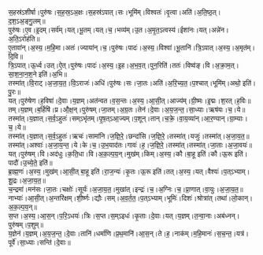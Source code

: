 

  
स॒हस्र॑ऽशीर्षा।पुरु॑षः।स॒ह॒स्र॒ऽअ॒क्षः।स॒हस्र॑ऽपात्।सः।भूमि॑म्।विश्वतः॑।वृ॒त्वा।अति॑।अ॒ति॒ष्ठ॒त्।द॒श॒ऽअ॒ङ्गु॒लम्॥  
पुरु॑षः।ए॒व।इ॒दम्।सर्व॑म्।यत्।भू॒तम्।यत्।च॒।भव्य॑म्।उ॒त।अ॒मृ॒त॒ऽत्वस्य॑।ईशा॑नः।यत्।अन्ने॑न।अ॒ति॒ऽरोह॑ति॥  
ए॒तावा॑न्।अ॒स्य॒।म॒हि॒मा।अतः॑।ज्याया॑न्।च॒।पुरु॑षः।पादः॑।अ॒स्य॒।विश्वा॑।भू॒तानि॑।त्रि॒ऽपात्।अ॒स्य॒।अ॒मृत॑म्।दि॒वि॥  
त्रि॒ऽपात्।ऊ॒र्ध्व।उत्।ऐ॒त्।पुरु॑षः।पादः॑।अ॒स्य॒।इ॒ह।अ॒भ॒व॒त्।पुन॒रिति॑।ततः॑।विष्व॑ङ्।वि।अ॒क्रा॒म॒त्।सा॒श॒ना॒न॒श॒ने इति॑।अ॒भि॥  
तस्मा॑त्।वि॒राट्।अ॒जा॒य॒त॒।वि॒ऽराजः॑।अधि॑।पुरु॑षः।सः।जा॒तः।अति॑।अ॒रि॒च्य॒त॒।प॒श्चात्।भूमि॑म्।अथो॒ इति॑।पु॒रः॥  
यत्।पुरु॑षेण।ह॒विषा॑।दे॒वाः।य॒ज्ञम्।अत॑न्वत।व॒स॒न्तः।अ॒स्य॒।आ॒सी॒त्।आज्य॑म्।ग्री॒ष्मः।इ॒द्मः।श॒रत्।ह॒विः॥  
तम्।य॒ज्ञम्।ब॒र्हिषि॑।प्र।औ॒क्ष॒न्।पुरु॑षम्।जा॒तम्।अ॒ग्र॒तः।तेन॑।दे॒वाः।अ॒य॒ज॒न्त॒।सा॒ध्याः।ऋष॑यः।च॒।ये॥  
तस्मा॑त्।य॒ज्ञात्।स॒र्व॒ऽहुतः॑।सम्ऽभृ॑तम्।पृ॒ष॒त्ऽआ॒ज्यम्।प॒शून्।तान्।च॒क्रे॒।वा॒य॒व्या॑न्।आ॒र॒ण्यान्।ग्रा॒म्याः।च॒।ये॥  
तस्मा॑त्।य॒ज्ञात्।स॒र्व॒ऽहुतः॑।ऋचः॑।सामा॑नि।ज॒ज्ञि॒रे॒।छन्दां॑सि।ज॒ज्ञि॒रे॒।तस्मा॑त्।यजुः॑।तस्मा॑त्।अ॒जा॒य॒त॒॥  
तस्मा॑त्।अश्वाः॑।अ॒जा॒य॒न्त॒।ये।के।च॒।उ॒भ॒याद॑तः।गावः॑।ह॒।ज॒ज्ञि॒रे॒।तस्मा॑त्।तस्मा॑त्।जा॒ताः।अ॒जा॒वयः॑॥  
यत्।पुरु॑षम्।वि।अद॑धुः।क॒ति॒धा।वि।अ॒क॒ल्प॒य॒न्।मुख॑म्।किम्।अ॒स्य॒।कौ।बा॒हू इति॑।कौ।ऊ॒रू इति॑।पादौ॑।उ॒च्ये॒ते॒ इति॑॥  
ब्रा॒ह्म॒णः॑।अ॒स्य॒।मुख॑म्।आ॒सी॒त् बा॒हू इति॑।रा॒ज॒न्यः॑।कृ॒तः।ऊ॒रू इति॑।तत्।अ॒स्य॒।यत्।वैश्यः॑।प॒त्ऽभ्याम्।शू॒द्रः।अ॒जा॒य॒त॒॥  
च॒न्द्रमा॑।मन॑सः।जा॒तः।चक्षोः॑।सूर्यः॑।अ॒जा॒य॒त॒।मुखा॑त्।इन्द्रः॑।च॒।अ॒ग्निः।च॒।प्रा॒णात्।वा॒युः।अ॒जा॒य॒त॒॥  
नाभ्याः॑।आ॒सी॒त्।अ॒न्तरि॑क्षम्।शी॒र्ष्णः।द्यौः।सम्।अ॒व॒र्त॒त॒।प॒त्ऽभ्याम्।भूमिः॑।दिशः॑।श्रोत्रा॑त्।तथा॑।लो॒कान्।अ॒क॒ल्प॒य॒न्॥  
स॒प्त।अ॒स्य॒।आ॒स॒न्।प॒रि॒ऽधयः॑।त्रिः।स॒प्त।स॒म्ऽइधः॑।कृ॒ताः।दे॒वाः।यत्।य॒ज्ञम्।त॒न्वा॒नाः।अब॑ध्नन्।पुरु॑षम्।प॒शुम्॥  
य॒ज्ञेन॑।य॒ज्ञम्।अ॒य॒ज॒न्त॒।दे॒वाः।तानि॑।धर्मा॑णि।प्र॒थ॒मानि॑।आ॒स॒न्।ते।ह॒।नाक॑म्।म॒हि॒मानः॑।स॒च॒न्त॒।यत्र॑।पूर्वे॑।सा॒ध्याः।सन्ति॑।दे॒वाः॥  
